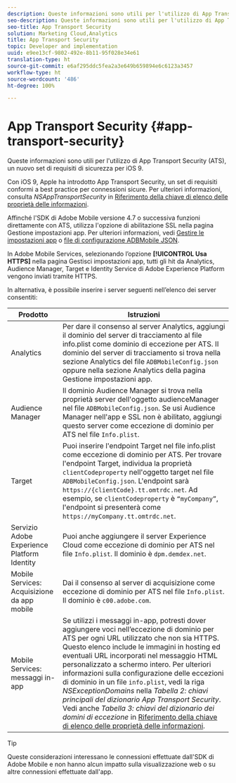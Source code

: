 ```yaml
---
description: Queste informazioni sono utili per l'utilizzo di App Transport Security (ATS), un nuovo set di requisiti di sicurezza per iOS 9.
seo-description: Queste informazioni sono utili per l'utilizzo di App Transport Security (ATS), un nuovo set di requisiti di sicurezza per iOS 9.
seo-title: App Transport Security
solution: Marketing Cloud,Analytics
title: App Transport Security
topic: Developer and implementation
uuid: e9ee13cf-9802-492e-8b11-95f028e34e61
translation-type: ht
source-git-commit: e6af295ddc5fea2a3e649b659894e6c6123a3457
workflow-type: ht
source-wordcount: '486'
ht-degree: 100%

---
```



# App Transport Security {#app-transport-security}

Queste informazioni sono utili per l&#39;utilizzo di App Transport Security (ATS), un nuovo set di requisiti di sicurezza per iOS 9.

Con iOS 9, Apple ha introdotto App Transport Security, un set di requisiti conformi a best practice per connessioni sicure. Per ulteriori informazioni, consulta *NSAppTransportSecurity* in [Riferimento della chiave di elenco delle proprietà delle informazioni](https://developer.apple.com/library/prerelease/ios/technotes/App-Transport-Security-Technote/).

Affinché l&#39;SDK di Adobe Mobile versione 4.7 o successiva funzioni direttamente con ATS, utilizza l&#39;opzione di abilitazione SSL nella pagina Gestione impostazioni app. Per ulteriori informazioni, vedi [Gestire le impostazioni app](/help/using/c-manage-app-settings/c-manage-app-settings.md) o [file di configurazione ADBMobile JSON](/help/ios/configuration/json-config/json-config.md).

In Adobe Mobile Services, selezionando l’opzione **[!UICONTROL Usa HTTPS]** nella pagina Gestisci impostazioni app, tutti gli hit da Analytics, Audience Manager, Target e Identity Service di Adobe Experience Platform vengono inviati tramite HTTPS.

In alternativa, è possibile inserire i server seguenti nell’elenco dei server consentiti:

| Prodotto | Istruzioni |
|--- |--- |
| Analytics | Per dare il consenso al server Analytics, aggiungi il dominio del server di tracciamento al file info.plist come dominio di eccezione per ATS.  Il dominio del server di tracciamento si trova nella sezione Analytics del file `ADBMobileConfig.json` oppure nella sezione Analytics della pagina Gestione impostazioni app. |
| Audience Manager | Il dominio Audience Manager si trova nella proprietà server dell&#39;oggetto audienceManager nel file `ADBMobileConfig.json`.  Se usi Audience Manager nell&#39;app e SSL non è abilitato, aggiungi questo server come eccezione di dominio per ATS nel file `Info.plist`. |
| Target | Puoi inserire l&#39;endpoint Target nel file info.plist come eccezione di dominio per ATS.  Per trovare l&#39;endpoint Target, individua la proprietà `clientCodeproperty` nell&#39;oggetto target nel file `ADBMobileConfig.json`. L&#39;endpoint sarà `https://{clientCode}.tt.omtrdc.net`.  Ad esempio, se `clientCodeproperty` è `“myCompany”`, l&#39;endpoint si presenterà come `https://myCompany.tt.omtrdc.net`. |
| Servizio Adobe Experience Platform Identity | Puoi anche aggiungere il server Experience Cloud come eccezione di dominio per ATS nel file `Info.plist`. Il dominio è `dpm.demdex.net`. |
| Mobile Services: Acquisizione da app mobile | Dai il consenso al server di acquisizione come eccezione di dominio per ATS nel file `Info.plist`. Il dominio è `c00.adobe.com`. |
| Mobile Services: messaggi in-app | Se utilizzi i messaggi in-app, potresti dover aggiungere voci nell’eccezione di dominio per ATS per ogni URL utilizzato che non sia HTTPS. Questo elenco include le immagini in hosting ed eventuali URL incorporati nel messaggio HTML personalizzato a schermo intero.  Per ulteriori informazioni sulla configurazione delle eccezioni di dominio in un file `info.plist`, vedi la riga *NSExceptionDomains* nella *Tabella 2: chiavi principali del dizionario App Transport Security*. Vedi anche *Tabella 3: chiavi del dizionario dei domini di eccezione* in [Riferimento della chiave di elenco delle proprietà delle informazioni](https://developer.apple.com/library/prerelease/ios/technotes/App-Transport-Security-Technote/). |

>[!TIP]
>
>Queste considerazioni interessano le connessioni effettuate dall&#39;SDK di Adobe Mobile e non hanno alcun impatto sulla visualizzazione web o su altre connessioni effettuate dall&#39;app.

